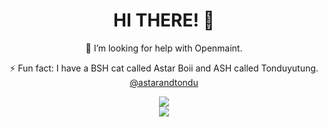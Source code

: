 <!--
**amyleena95/amyleena95** is a ✨ _special_ ✨ repository because its `README.md` (this file) appears on your GitHub profile.
-->
<div>
  <div align='center'>
    <h1>HI THERE! 👋</h1>
    <p>🤔 I’m looking for help with Openmaint.</p>
    <p>⚡ Fun fact: I have a BSH cat called Astar Boii and ASH called Tonduyutung. <a href="https://www.instagram.com/astarandtondu/">@astarandtondu</a></p>
    <img src='https://github-readme-stats.vercel.app/api?username=amyleena95&show_icons=true&theme=vue-dark&include_all_commits=true&count_private=true'></img>
  </div>
  <div align='center'>
    <img src='https://github-readme-stats.vercel.app/api/top-langs/?username=amyleena95&theme=vue-dark'></img>
  </div>
</div>
